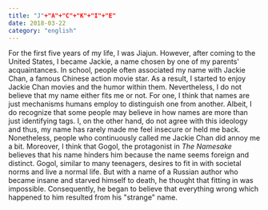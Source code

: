 ```yaml
---
title: "J"+"A"+"C"+"K"+"I"+"E"
date: 2018-03-22
category: "english"
---
```


For the first five years of my life, I was Jiajun. However, after coming to the United States, I became Jackie, a name chosen by one of my parents' acquaintances. In school, people often associated my name with Jackie Chan, a famous Chinese action movie star. As a result, I started to enjoy Jackie Chan movies and the humor within them. Nevertheless, I do not believe that my name either fits me or not. For one, I think that names are just mechanisms humans employ to distinguish one from another. Albeit, I do recognize that some people may believe in how names are more than just identifying tags. I, on the other hand, do not agree with this ideology and thus, my name has rarely made me feel insecure or held me back. Nonetheless, people who continuously called me Jackie Chan did annoy me a bit. Moreover, I think that Gogol, the protagonist in *The Namesake* believes that his name hinders him because the name seems foreign and distinct. Gogol, similar to many teenagers, desires to fit in with societal norms and live a normal life. But with a name of a Russian author who became insane and starved himself to death, he thought that fitting in was impossible. Consequently, he began to believe that everything wrong which happened to him resulted from his "strange" name. 
